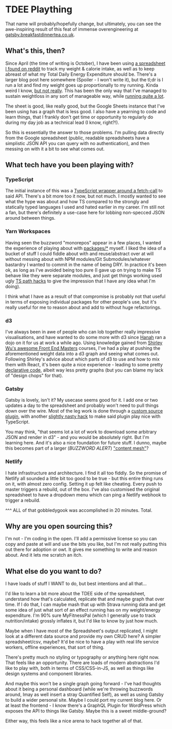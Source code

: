 # TDEE Plaything

That name will probably/hopefully change, but ultimately, you can see the awe-inspiring result of this feat of immense overengineering at [gatsby.breakfastdinnertea.co.uk](https://gatsby.breakfastdinnertea.co.uk/).

## What's this, then?

Since April (the time of writing is October), I have been using [a spreadsheet I found on reddit](https://www.reddit.com/r/Fitness/comments/4mhvpn/adaptive_tdee_tracking_spreadsheet_v3_rescue/) to track my weight & calorie intake, as well as to keep abreast of what my Total Daily Energy Expenditure should be. There's a larger blog post here somewhere (Spoiler - I won't write it), but the tl;dr is I run a lot and find my weight goes up proportionally to my running. Kinda weird I know, [but not really](https://www.runnersworld.com/nutrition-weight-loss/a20826267/why-do-runners-gain-weight/). This has been the only way that I've managed to sustain weightloss in any sort of manageable way, while [running quite a lot](https://www.strava.com/athletes/2764169).

The sheet is good, like really good, but the Google Sheets instance that I've been using has a graph that is less good. I also have a yearning to code and learn things, that I frankly don't get time or opportunity to regularly do during my day job as a technical lead (I know, right?!).

So this is essentially the answer to those problems. I'm pulling data directly from the Google spreadsheet (public, readable spreadsheets have a simplistic JSON API you can query with no authentication), and then messing on with it a bit to see what comes out.

## What tech have you been playing with?

### TypeScript

The initial instance of this was a [TypeScript wrapper around a fetch-call](packages/gsheet-log-fetcher/src/getAllCheckins.ts) to said API. There's a bit more too it now, but not much. I mostly wanted to see what the hype was about and how TS compared to the strongly and statically typed languages I used and hated earlier in my career. I'm still not a fan, but there's definitely a use-case here for lobbing non-specced JSON around between things.

### Yarn Workspaces

Having seen the buzzword "monorepos" appear in a few places, I wanted the experience of playing about with [packages/\*](packages) myself. I liked the idea of a bucket of stuff I could fiddle about with and reuse/abstract over at will without messing about with NPM modules/Git Submodules/whatever bastardry I wanted to commit in the name of being DRY. In practice it's been ok, as long as I've avoided being too pure (I gave up on trying to make TS behave like they were separate modules, and just get things working used ugly [TS path hacks](https://github.com/SimonS/tdee-plaything/blob/f6356d663b33e24a4a30167ae53523d9c2f4775d/packages/tdee-explorer/tsconfig.json#L7) to give the impression that I have any idea what I'm doing).

I think what I have as a result of that compromise is probably not that useful in terms of exposing individual packages for other people's use, but it's really useful for me to reason about and add to without huge refactorings.

### d3

I've always been in awe of people who can lob together really impressive visualisations, and have wanted to do some more with d3 since [Hanah](https://twitter.com/hanahanderson) ran a dojo on it for us at work a while ago. Using knowledge gained from [Shirley Wu's awesome Front End Masters](https://frontendmasters.com/teachers/shirley-wu/) courses, I've had a play at pushing the aforementioned weight data into a d3 graph and seeing what comes out. Following Shirley's advice about which parts of d3 to use and how to mix them with React, it's been quite a nice experience - leading to some pretty [declarative code](packages/tdee-explorer/src/components/tdee-graph.tsx), albeit way less pretty graphs (but you can blame my lack of "design chops" for that).

### Gatsby

Gatsby is lovely, isn't it? My usecase seems good for it. I add one or two updates a day to the spreadsheet and probably won't need to pull things down over the wire. Most of the leg work is done through a [custom source plugin](packages/tdee-explorer/plugins/gatsby-source-tdee-json-api), with another [slightly nasty hack](packages/tdee-explorer/plugins/gatsby-source-tdee-json-api/gatsby-node.js) to make said plugin play nice with TypeScript.

You may think, "that seems lot a lot of work to download some arbitrary JSON and render in d3" - and you would be absolutely right. But I'm learning here. And it's also a nice foundation for future stuff. I dunno, maybe this becomes part of a larger (_BUZZWORD ALERT_) ["content mesh"](https://www.gatsbyjs.org/blog/2018-10-04-journey-to-the-content-mesh/)?

### Netlify

I hate infrastructure and architecture. I find it all too fiddly. So the promise of Netlify all sounded a little bit too good to be true - but this entire thing runs on it, with almost zero config. Setting it up felt like cheating. Every push to master triggers a rebuild, out of the box. I've also customised the original spreadsheet to have a dropdown menu which can ping a Netlify webhook to trigger a rebuild.

^^^ ALL of that gobbledygook was accomplished in 20 minutes. Total.

## Why are you open sourcing this?

I'm not - I'm coding in the open. I'll add a permissive license so you can copy and paste at will and use the bits you like, but I'm not really putting this out there for adoption or owt. It gives me something to write and reason about. And it lets me scratch an itch.

## What else do you want to do?

I have loads of stuff I WANT to do, but best intentions and all that…

I'd like to learn a bit more about the TDEE side of the spreadsheet, understand how that's calculated, replicate that and maybe graph that over time. If I do that, I can maybe mash that up with Strava running data and get some idea of just what sort of an effect running has on my weight/energy expenditure. I'm 90% sure MyFitnessPal (which I generally use to track nutrition/intake) grossly inflates it, but I'd like to know by just how much.

Maybe when I have most of the Spreadsheet's output replicated, I might look at a different data source and provide my own CRUD here? A simpler spreadsheet/csv, maybe? It'd be nice to have a play with real life service workers, offline experiences, that sort of thing.

There's pretty much no styling or typography or anything here right now. That feels like an opportunity. There are loads of modern abstractions I'd like to play with, both in terms of CSS/CSS-in-JS, as well as things like design systems and component libraries.

And maybe this won't be a single graph going forward - I've had thoughts about it being a personal dashboard (while we're throwing buzzwords around, Imay as well insert a stray Quantified Self), as well as using Gatsby to build a wider personal site. Maybe I could port my current blog here. Or at least the frontend - I know there's a GraphQL Plugin for WordPress which exposes the API to things like Gatsby. Maybe this is a sweet middle-ground?

Either way, this feels like a nice arena to hack together all of that.
